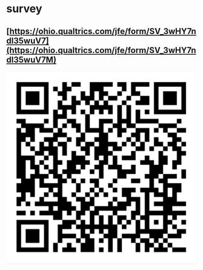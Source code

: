 # survey
## [https://ohio.qualtrics.com/jfe/form/SV_3wHY7ndl35wuV7](https://ohio.qualtrics.com/jfe/form/SV_3wHY7ndl35wuV7M)


![](survey.jpg)
